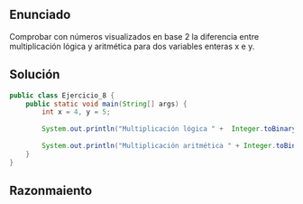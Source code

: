 ## Enunciado
Comprobar con números visualizados en base 2 la diferencia entre multiplicación lógica
y aritmética para dos variables enteras x e y.
## Solución
 
```java
public class Ejercicio_8 {
    public static void main(String[] args) { 
    	int x = 4, y = 5;
		
		System.out.println("Multiplicación lógica " +  Integer.toBinaryString(x) + " & "+  Integer.toBinaryString(y) + " : "  + Integer.toBinaryString(x&y));
        
		System.out.println("Multiplicación aritmética " + Integer.toBinaryString(x) + " & " + Integer.toBinaryString(y) + " : " + Integer.toBinaryString(x*y));
    }
}
```

## Razonmaiento